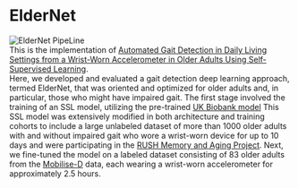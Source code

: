 # ElderNet
![ElderNet PipeLine](https://github.com/yonbrand/ElderNet/tree/main/imgs/ElderNetPipeline.png)    
This is the implementation of [Automated Gait Detection in Daily Living Settings from a Wrist-Worn Accelerometer in Older Adults Using Self-Supervised Learning](https://www.researchsquare.com/article/rs-4102403/v1).  
Here, we developed and evaluated a gait detection deep learning approach, termed ElderNet, that was oriented and optimized for older adults and, in particular, those who might have impaired gait. The first stage involved the training of an SSL model, utilizing the pre-trained [UK Biobank model](https://arxiv.org/abs/2206.02909)
This SSL model was extensively modified in both architecture and training cohorts to include a large unlabeled dataset of more than 1000 older adults with and without impaired gait who wore a wrist-worn device for up to 10 days and were participating in the [RUSH Memory and Aging Project](https://www.radc.rush.edu/home.htm;jsessionid=B4B2994C88E8AC9ED3737F576F1BE36E). Next, we fine-tuned the model on a labeled dataset consisting of 83 older adults from the [Mobilise-D](https://mobilise-d.eu/) data, each wearing a wrist-worn accelerometer for approximately 2.5 hours. 

